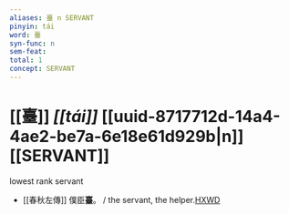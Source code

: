 ```yaml
---
aliases: 臺 n SERVANT
pinyin: tái
word: 臺
syn-func: n
sem-feat: 
total: 1
concept: SERVANT 
---
```

# [[臺]] *[[tái]]*  [[uuid-8717712d-14a4-4ae2-be7a-6e18e61d929b|n]] [[SERVANT]]
lowest rank servant
 - [[春秋左傳]] 僕臣**臺**。 / the servant, the helper.[HXWD](https://hxwd.org/textview.html?location=KR1e0001_tls_010-186a.44)